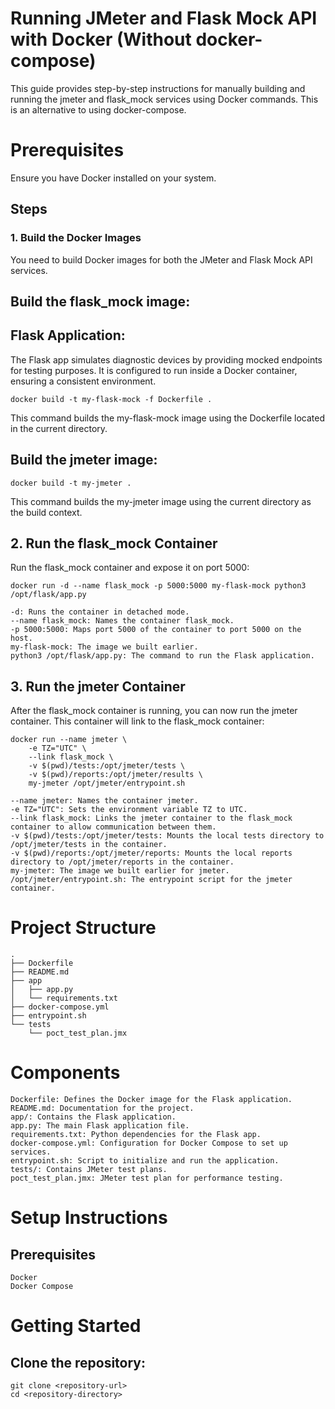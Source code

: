 # Running JMeter and Flask Mock API with Docker (Without docker-compose)
This guide provides step-by-step instructions for manually building and running the jmeter and flask_mock services using Docker commands. This is an alternative to using docker-compose.

# Prerequisites
Ensure you have Docker installed on your system.

## Steps
### 1. Build the Docker Images
You need to build Docker images for both the JMeter and Flask Mock API services.

## Build the flask_mock image:

## Flask Application:

The Flask app simulates diagnostic devices by providing mocked endpoints for testing purposes. It is configured to run inside a Docker container, ensuring a consistent environment.


```
docker build -t my-flask-mock -f Dockerfile .
```

This command builds the my-flask-mock image using the Dockerfile located in the current directory.

## Build the jmeter image:

```
docker build -t my-jmeter .
```
This command builds the my-jmeter image using the current directory as the build context.

## 2. Run the flask_mock Container
Run the flask_mock container and expose it on port 5000:

```
docker run -d --name flask_mock -p 5000:5000 my-flask-mock python3 /opt/flask/app.py
```

```
-d: Runs the container in detached mode.
--name flask_mock: Names the container flask_mock.
-p 5000:5000: Maps port 5000 of the container to port 5000 on the host.
my-flask-mock: The image we built earlier.
python3 /opt/flask/app.py: The command to run the Flask application.
```

## 3. Run the jmeter Container
After the flask_mock container is running, you can now run the jmeter container. This container will link to the flask_mock container:

```
docker run --name jmeter \
    -e TZ="UTC" \
    --link flask_mock \
    -v $(pwd)/tests:/opt/jmeter/tests \
    -v $(pwd)/reports:/opt/jmeter/results \
    my-jmeter /opt/jmeter/entrypoint.sh

 ```

```
--name jmeter: Names the container jmeter.
-e TZ="UTC": Sets the environment variable TZ to UTC.
--link flask_mock: Links the jmeter container to the flask_mock container to allow communication between them.
-v $(pwd)/tests:/opt/jmeter/tests: Mounts the local tests directory to /opt/jmeter/tests in the container.
-v $(pwd)/reports:/opt/jmeter/reports: Mounts the local reports directory to /opt/jmeter/reports in the container.
my-jmeter: The image we built earlier for jmeter.
/opt/jmeter/entrypoint.sh: The entrypoint script for the jmeter container.
```

# Project Structure
```
.
├── Dockerfile
├── README.md
├── app
│   ├── app.py
│   └── requirements.txt
├── docker-compose.yml
├── entrypoint.sh
└── tests
    └── poct_test_plan.jmx
```

# Components

```
Dockerfile: Defines the Docker image for the Flask application.
README.md: Documentation for the project.
app/: Contains the Flask application.
app.py: The main Flask application file.
requirements.txt: Python dependencies for the Flask app.
docker-compose.yml: Configuration for Docker Compose to set up services.
entrypoint.sh: Script to initialize and run the application.
tests/: Contains JMeter test plans.
poct_test_plan.jmx: JMeter test plan for performance testing.
```

# Setup Instructions

## Prerequisites
```
Docker
Docker Compose
```

# Getting Started

## Clone the repository:
```
git clone <repository-url>
cd <repository-directory>
```

